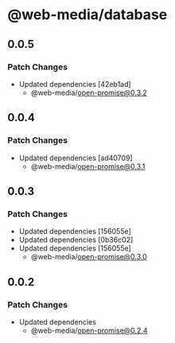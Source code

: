 # @web-media/database

## 0.0.5

### Patch Changes

- Updated dependencies [42eb1ad]
  - @web-media/open-promise@0.3.2

## 0.0.4

### Patch Changes

- Updated dependencies [ad40709]
  - @web-media/open-promise@0.3.1

## 0.0.3

### Patch Changes

- Updated dependencies [156055e]
- Updated dependencies [0b36c02]
- Updated dependencies [156055e]
  - @web-media/open-promise@0.3.0

## 0.0.2

### Patch Changes

- Updated dependencies
  - @web-media/open-promise@0.2.4
